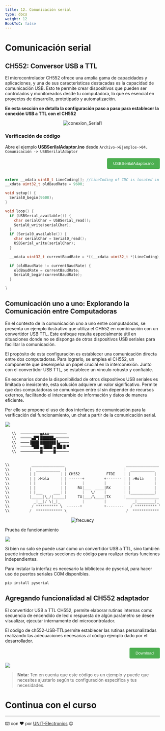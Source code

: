 ```yaml
---
title: 12. Comunicación serial
type: docs
weight: 12
BookToC: false
---
```

# Comunicación serial
## CH552: Conversor USB a TTL

El microcontrolador CH552 ofrece una amplia gama de capacidades y aplicaciones, y una de sus características destacadas es la capacidad de comunicación USB. Esto te permite crear dispositivos que pueden ser controlados y monitoreados desde tu computadora, lo que es esencial en proyectos de desarrollo, prototipado y automatización.

**En esta sección se detalla la configuración paso a paso para establecer la conexión USB a TTL con el CH552**


<p align="center">
    <img src="/docs/12-Comunicacion_serial/images/conexion2.png" alt="conexion_Serial1">
</p>

### Verificación de código

Abre el ejemplo **USBSerilalAdaptor.ino** desde `Archivo->Ejemplos->04. Comunicación -> USBSerilalAdaptor`

<div style="text-align: right;">
    <a href="/docs/9-Comunicacion_serial/code/serial.ino" download="USBSerilalAdaptor.ino">
        <button style="background-color: #4CAF50; color: white; padding: 10px 20px; border: none; border-radius: 4px; cursor: pointer;">
            USBSerilalAdaptor.ino
        </button>
    </a>
</div>

```c

extern __xdata uint8_t LineCoding[]; //lineCoding of CDC is located in this array
__xdata uint32_t oldBaudRate = 9600;

void setup() {
  Serial0_begin(9600);
}

void loop() {
  if (USBSerial_available()) {
    char serialChar = USBSerial_read();
    Serial0_write(serialChar);
  }
  if (Serial0_available()) {
    char serialChar = Serial0_read();
    USBSerial_write(serialChar);
  }

  __xdata uint32_t currentBaudRate = *((__xdata uint32_t *)LineCoding); //both linecoding and sdcc are little-endian

  if (oldBaudRate != currentBaudRate) {
    oldBaudRate = currentBaudRate;
    Serial0_begin(currentBaudRate);
  }

}
```
## Comunicación uno a uno: Explorando la Comunicación entre Computadoras

En el contexto de la comunicación uno a uno entre computadoras, se presenta un ejemplo ilustrativo que utiliza el CH552 en combinación con un convertidor USB TTL. Este enfoque resulta especialmente útil en situaciones donde no se disponga de otros dispositivos USB seriales para facilitar la comunicación.

El propósito de esta configuración es establecer una comunicación directa entre dos computadoras. Para lograrlo, se emplea el CH552, un componente que desempeña un papel crucial en la interconexión. Junto con el convertidor USB TTL, se establece un vínculo robusto y confiable.

En escenarios donde la disponibilidad de otros dispositivos USB seriales es limitada o inexistente, esta solución adquiere un valor significativo. Permite que dos computadoras se comuniquen entre sí sin depender de recursos externos, facilitando el intercambio de información y datos de manera eficiente.

Por ello se propone el uso de dos interfaces de comunicación para la verificación del funcionamiento, un chat a partir de la comunicación serial.


![](/docs/9-Comunicacion_serial/images/py_code.png)

```ino
   \\  ─────────▄▲▲▲────────
   \\  ─────▄█▀▌██████▄──────
   \\  ────▐███▌███████▐▄────
   \\  ─────▀██▌▄▐███▌▄▐██▐▌▀
   \\  ─────────█─────█──────


\\          _______________                            _______________  
\\         |  ___________  |                          |  ___________  |    
\\         | |           | | CH552            FTDI    | |           | |
\\         | | >Hola     | | ------+         +------- | | >Hola     | |
\\         | |           | |       |         |        | |           | |
\\         | |           | |     RX|___  ____|RX      | |           | |
\\         | |___     ___| |       |   \/    |        | |___________| |
\\         |_____|\_/|_____|     TX|___/\____|TX      |_______________|
\\           _|__|/ \|_|_          |         |            _|________|_
\\          / ********** \  ------+          +--------   / ********** \
\\         /  ************ \                           /  ************  \
```

<p align="center">
    <img src="/docs/9-Comunicacion_serial/images/conexion2.png" alt="frecuecy">
</p>

Prueba de funcionamiento

![](/docs/9-Comunicacion_serial/images/test_code.png)

Si bien no solo se puede usar como un convertidor USB a TTL, sino también puede introducir ciertas secciones de código para realizar ciertas funciones independientes.

Para instalar la interfaz es necesario la biblioteca de pyserial, para hacer uso de puertos seriales COM disponibles.

 ```py
pip install pyserial

 ```


## Agregando funcionalidad al CH552 adaptador
 

El convertidor USB a TTL CH552, permite elaborar rutinas internas como secuencia de encendido de led o respuesta de algún parámetro se desee visualizar, ejecutar internamente del microcontrolador.

 

El código de ch552-USB-TTLpermite establecer las rutinas personalizadas realizando las adecuaciones necesarias al código ejemplo dado por el desarrollador.
<div style="text-align: right;">
    <a href="/docs/9-Comunicacion_serial/code/UsbSerialAdaptor2.ino" download="UsbSerialAdaptor2.ino">
        <button style="background-color: #4CAF50; color: white; padding: 10px 20px; border: none; border-radius: 4px; cursor: pointer;">
            Download 
        </button>
    </a>
</div>

![](/docs/9-Comunicacion_serial/images/test_code2.png)

> **Nota:** Ten en cuenta que este código es un ejemplo y puede que necesites ajustarlo según tu configuración específica y tus necesidades.



# Continua con el curso [](/)




---
⌨️ con ❤️ por [UNIT-Electronics](https://github.com/UNIT-Electronics) 😊